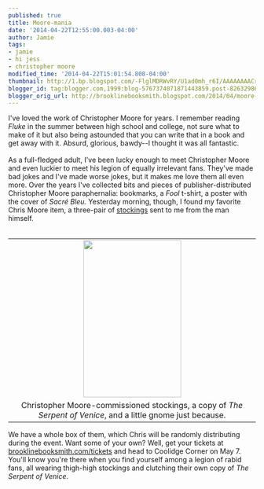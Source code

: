 ```yaml
---
published: true
title: Moore-mania
date: '2014-04-22T12:55:00.003-04:00'
author: Jamie
tags:
- jamie
- hi jess
- christopher moore
modified_time: '2014-04-22T15:01:54.808-04:00'
thumbnail: http://1.bp.blogspot.com/-FlglMDRWvRY/U1ad0mh_r6I/AAAAAAAACrw/g2ejYbrtFrI/s72-c/blog5.JPG
blogger_id: tag:blogger.com,1999:blog-5767374071871443859.post-8263298611937317298
blogger_orig_url: http://brooklinebooksmith.blogspot.com/2014/04/moore-mania.html
---
```


I've loved the work of Christopher Moore for years. I remember reading <i>Fluke</i>&nbsp;in the summer between high school and college, not sure what to make of it but also being astounded that you can write that in a book and get away with it. Absurd, glorious, bawdy--I thought it was all fantastic.<br /><br />As a full-fledged adult, I've been lucky enough to meet Christopher Moore and even luckier to meet his legion of equally irrelevant fans. They've made bad jokes and I've made worse jokes, but it makes me love them all even more. Over the years I've collected bits and pieces of publisher-distributed Christopher Moore paraphernalia: bookmarks, a <i>Fool</i>&nbsp;t-shirt, a poster with the cover of<i>&nbsp;Sacré Bleu. </i>Yesterday morning, though, I found my favorite Chris Moore item, a three-pair of <a href="http://www.throx.com/fsox/FS-BKSTO.html" target="_blank">stockings</a> sent to me from the man himself.<br /><br /><table align="center" cellpadding="0" cellspacing="0" class="tr-caption-container" style="margin-left: auto; margin-right: auto; text-align: center;"><tbody><tr><td style="text-align: center;"><a href="http://1.bp.blogspot.com/-FlglMDRWvRY/U1ad0mh_r6I/AAAAAAAACrw/g2ejYbrtFrI/s1600/blog5.JPG" imageanchor="1" style="margin-left: auto; margin-right: auto;"><img border="0" src="http://1.bp.blogspot.com/-FlglMDRWvRY/U1ad0mh_r6I/AAAAAAAACrw/g2ejYbrtFrI/s1600/blog5.JPG" height="320" width="199" /></a></td></tr><tr><td class="tr-caption" style="text-align: center;">Christopher Moore-commissioned stockings, a copy of <i>The Serpent of Venice</i>, and a little gnome just because.</td></tr></tbody></table>We have a whole box of them, which Chris will be randomly distributing during the event. Want some of your own? Well, get your tickets at<a href="http://www.brooklinebooksmith-shop.com/ticketedevents" target="_blank"> brooklinebooksmith.com/tickets</a> and head to Coolidge Corner on May 7. You'll know you're there when you find yourself among a legion of rabid fans, all wearing thigh-high stockings and clutching their own copy of <i>The Serpent of Venice</i>.